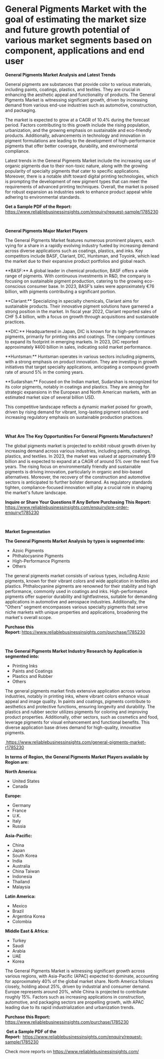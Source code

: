 <p><h1>General Pigments Market with the goal of estimating the market size and future growth potential of various market segments based on component, applications and end user</h1></p><p><strong>General Pigments Market Analysis and Latest Trends</strong></p>
<p><p>General pigments are substances that provide color to various materials, including paints, coatings, plastics, and textiles. They are crucial in enhancing the aesthetic appeal and functionality of products. The General Pigments Market is witnessing significant growth, driven by increasing demand from various end-use industries such as automotive, construction, and packaging. </p><p>The market is expected to grow at a CAGR of 10.4% during the forecast period. Factors contributing to this growth include the rising population, urbanization, and the growing emphasis on sustainable and eco-friendly products. Additionally, advancements in technology and innovation in pigment formulations are leading to the development of high-performance pigments that offer better coverage, durability, and environmental compliance.</p><p>Latest trends in the General Pigments Market include the increasing use of organic pigments due to their non-toxic nature, along with the growing popularity of specialty pigments that cater to specific applications. Moreover, there is a notable shift toward digital printing technologies, which is prompting the development of new pigment types that can meet the requirements of advanced printing techniques. Overall, the market is poised for robust expansion as industries seek to enhance product appeal while adhering to environmental standards.</p></p>
<p><strong>Get a Sample PDF of the Report:&nbsp;</strong> <a href="https://www.reliablebusinessinsights.com/enquiry/request-sample/1785230?utm_campaign=2789&utm_medium=2&utm_source=Github&utm_content=ia&utm_term=25032025&utm_id=general-pigments">https://www.reliablebusinessinsights.com/enquiry/request-sample/1785230</a></p>
<p>&nbsp;</p>
<p><strong>General Pigments Major Market Players</strong></p>
<p><p>The General Pigments Market features numerous prominent players, each vying for a share in a rapidly evolving industry fueled by increasing demand across diverse applications such as coatings, plastics, and inks. Key competitors include BASF, Clariant, DIC, Huntsman, and Toyoink, which lead the market due to their expansive product portfolios and global reach.</p><p>**BASF:** A global leader in chemical production, BASF offers a wide range of pigments. With continuous investments in R&D, the company is focusing on sustainable pigment production, catering to the growing eco-conscious consumer base. In 2023, BASF’s sales were approximately €76 billion, with pigments contributing a significant portion.</p><p>**Clariant:** Specializing in specialty chemicals, Clariant aims for sustainable products. Their innovative pigment solutions have garnered a strong position in the market. In fiscal year 2022, Clariant reported sales of CHF 5.4 billion, with a focus on growth through acquisitions and sustainable practices.</p><p>**DIC:** Headquartered in Japan, DIC is known for its high-performance pigments, primarily for printing inks and coatings. The company continues to expand its footprint in emerging markets. In 2023, DIC reported approximately ¥400 billion in sales, indicating solid market performance.</p><p>**Huntsman:** Huntsman operates in various sectors including pigments, with a strong emphasis on product innovation. They are investing in growth initiatives that target specialty applications, anticipating a compound growth rate of around 5% in the coming years.</p><p>**Sudarshan:** Focused on the Indian market, Sudarshan is recognized for its color pigments, notably in coatings and plastics. They are aiming for strategic expansions in the European and North American markets, with an estimated market size of several billion USD.</p><p>This competitive landscape reflects a dynamic market poised for growth, driven by rising demand for vibrant, long-lasting pigment solutions and increasing regulatory emphasis on sustainable production practices.</p></p>
<p>&nbsp;</p>
<p><strong>What Are The Key Opportunities For General Pigments Manufacturers?</strong></p>
<p><p>The global pigments market is projected to exhibit robust growth driven by increasing demand across various industries, including paints, coatings, plastics, and textiles. In 2023, the market was valued at approximately $19 billion and is expected to expand at a CAGR of around 5% over the next five years. The rising focus on environmentally friendly and sustainable pigments is driving innovation, particularly in organic and bio-based alternatives. Moreover, the recovery of the construction and automotive sectors is anticipated to further bolster demand. As regulatory standards tighten, compliance-focused innovation will play a crucial role in shaping the market's future landscape.</p></p>
<p><strong>Inquire or Share Your Questions If Any Before Purchasing This Report:</strong> <a href="https://www.reliablebusinessinsights.com/enquiry/pre-order-enquiry/1785230?utm_campaign=2789&utm_medium=2&utm_source=Github&utm_content=ia&utm_term=25032025&utm_id=general-pigments">https://www.reliablebusinessinsights.com/enquiry/pre-order-enquiry/1785230</a></p>
<p>&nbsp;</p>
<p><strong>Market Segmentation</strong></p>
<p><strong>The General Pigments Market Analysis by types is segmented into:</strong></p>
<p><ul><li>Azoic Pigments</li><li>Phthalocyanine Pigments</li><li>High-Performance Pigments</li><li>Others</li></ul></p>
<p><p>The general pigments market consists of various types, including Azoic pigments, known for their vibrant colors and wide application in textiles and plastics. Phthalocyanine pigments are renowned for their stability and high performance, commonly used in coatings and inks. High-performance pigments offer superior durability and lightfastness, suitable for demanding applications in automotive and aerospace industries. Additionally, the "Others" segment encompasses various specialty pigments that serve niche markets with unique properties and applications, broadening the market's overall scope.</p></p>
<p><strong>Purchase this Report:&nbsp;</strong><a href="https://www.reliablebusinessinsights.com/purchase/1785230?utm_campaign=2789&utm_medium=2&utm_source=Github&utm_content=ia&utm_term=25032025&utm_id=general-pigments">https://www.reliablebusinessinsights.com/purchase/1785230</a></p>
<p>&nbsp;</p>
<p><strong>The General Pigments Market Industry Research by Application is segmented into:</strong></p>
<p><ul><li>Printing Inks</li><li>Paints and Coatings</li><li>Plastics and Rubber</li><li>Others</li></ul></p>
<p><p>The general pigments market finds extensive application across various industries, notably in printing inks, where vibrant colors enhance visual appeal and image quality. In paints and coatings, pigments contribute to aesthetics and protective functions, ensuring longevity and durability. The plastics and rubber sector utilizes pigments for coloring and improving product properties. Additionally, other sectors, such as cosmetics and food, leverage pigments for visual enhancement and functional benefits. This diverse application base drives demand for high-quality, innovative pigments.</p></p>
<p><a href="https://www.reliablebusinessinsights.com/general-pigments-market-r1785230?utm_campaign=2789&utm_medium=2&utm_source=Github&utm_content=ia&utm_term=25032025&utm_id=general-pigments">&nbsp;https://www.reliablebusinessinsights.com/general-pigments-market-r1785230</a></p>
<p><strong>In terms of Region, the General Pigments Market Players available by Region are:</strong></p>
<p>
    <p> <strong> North America: </strong>
        <ul>
            <li>United States</li>
            <li>Canada</li>
        </ul>
        </p> 
    <p> <strong> Europe: </strong>
        <ul>
            <li>Germany</li>
            <li>France</li>
            <li>U.K.</li>
            <li>Italy</li>
            <li>Russia</li>
        </ul>
        </p> 
    <p> <strong> Asia-Pacific: </strong>
        <ul>
            <li>China</li>
            <li>Japan</li>
            <li>South Korea</li>
            <li>India</li>
            <li>Australia</li>
            <li>China Taiwan</li>
            <li>Indonesia</li>
            <li>Thailand</li>
            <li>Malaysia</li>
        </ul>
        </p> 
    <p> <strong> Latin America: </strong>
        <ul>
            <li>Mexico</li>
            <li>Brazil</li>
            <li>Argentina Korea</li>
            <li>Colombia</li>
        </ul>
        </p> 
    <p> <strong> Middle East & Africa: </strong>
        <ul>
            <li>Turkey</li>
            <li>Saudi</li>
            <li>Arabia</li>
            <li>UAE</li>
            <li>Korea</li>
        </ul>
    </p>
    </p>
<p><p>The General Pigments Market is witnessing significant growth across various regions, with Asia-Pacific (APAC) expected to dominate, accounting for approximately 40% of the global market share. North America follows closely, holding about 25%, driven by industrial and consumer demand. Europe represents around 20%, while China is projected to contribute roughly 15%. Factors such as increasing applications in construction, automotive, and packaging sectors are propelling growth, with APAC leading due to its rapid industrialization and urbanization trends.</p></p>
<p><strong>Purchase this Report: </strong><a href="https://www.reliablebusinessinsights.com/purchase/1785230?utm_campaign=2789&utm_medium=2&utm_source=Github&utm_content=ia&utm_term=25032025&utm_id=general-pigments">https://www.reliablebusinessinsights.com/purchase/1785230</a></p>
<p>&nbsp;<strong>Get a Sample PDF of the Report:&nbsp;&nbsp;</strong><a href="https://www.reliablebusinessinsights.com/enquiry/request-sample/1785230?utm_campaign=2789&utm_medium=2&utm_source=Github&utm_content=ia&utm_term=25032025&utm_id=general-pigments">https://www.reliablebusinessinsights.com/enquiry/request-sample/1785230</a></p>
<p><strong></strong></p>
<p>Check more reports on <a href="https://www.reliablebusinessinsights.com/?utm_campaign=2789&utm_medium=2&utm_source=Github&utm_content=ia&utm_term=25032025&utm_id=general-pigments">https://www.reliablebusinessinsights.com/</a></p>